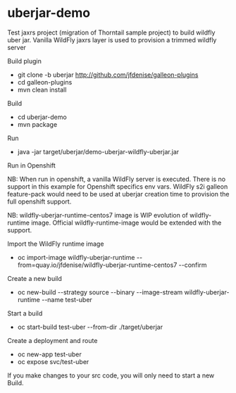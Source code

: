 # uberjar-demo
Test jaxrs project (migration of Thorntail sample project) to build wildfly uber jar. 
Vanilla WildFly jaxrs layer is used to provision a trimmed wildfly server

Build plugin

* git clone -b uberjar http://github.com/jfdenise/galleon-plugins
* cd galleon-plugins
* mvn clean install 

Build
* cd uberjar-demo
* mvn package

Run
* java -jar target/uberjar/demo-uberjar-wildfly-uberjar.jar

Run in Openshift

NB: When run in openshift, a vanilla WildFly server is executed. There is no support in this example for Openshift specifics env vars. 
WildFly s2i galleon feature-pack would need to be used at uberjar creation time to provision the full openshift support.

NB: wildfly-uberjar-runtime-centos7 image is WIP evolution of wildfly-runtime image. Official wildfly-runtime-image would be extended with the support.

Import the WildFly runtime image

* oc import-image wildfly-uberjar-runtime --from=quay.io/jfdenise/wildfly-uberjar-runtime-centos7 --confirm

Create a new build
* oc new-build --strategy source --binary --image-stream wildfly-uberjar-runtime --name test-uber

Start a build
* oc start-build test-uber --from-dir ./target/uberjar

Create a deployment and route
* oc new-app test-uber
* oc expose svc/test-uber

If you make changes to your src code, you will only need to start a new Build.